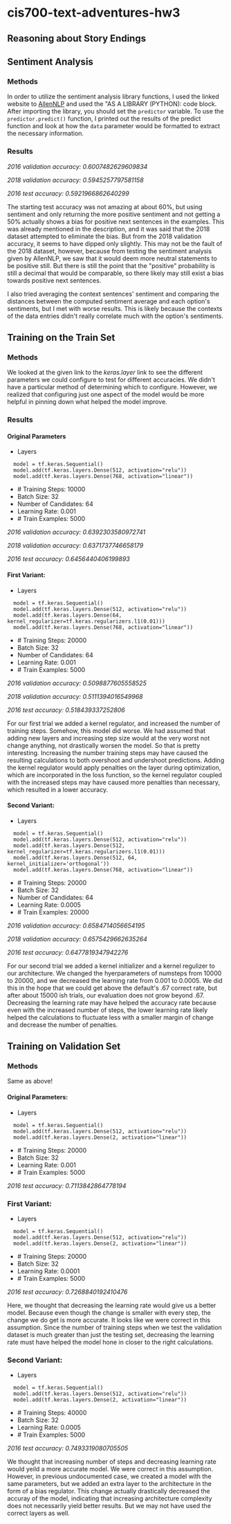 # cis700-text-adventures-hw3
Reasoning about Story Endings
-----------------------------

## Sentiment Analysis
### Methods
In order to utilize the sentiment analysis library functions, I used the linked website to [AllenNLP](https://demo.allennlp.org/sentiment-analysis/MTQxOTUzNw==) and used the "AS A LIBRARY (PYTHON): code block. After importing the library, you should set the `predictor` variable. To use the `predictor.predict()` function, I printed out the results of the predict function and look at how the `data` parameter would be formatted to extract the necessary information. 

### Results
_2016 validation accuracy: 0.6007482629609834_

_2018 validation accuracy: 0.5945257797581158_

_2016 test accuracy: 0.5921966862640299_

The starting test accuracy was not amazing at about 60%, but using sentiment and only returning the more positive sentiment and not getting a 50% actually shows a bias for positive next sentences in the examples. This was already mentioned in the description, and it was said that the 2018 dataset attempted to eliminate the bias. But from the 2018 validation accuracy, it seems to have dipped only slightly. This may not be the fault of the 2018 dataset, however, because from testing the sentiment analysis given by AllenNLP, we saw that it would deem more neutral statements to be positive still. But there is still the point that the "positive" probability is still a decimal that would be comparable, so there likely may still exist a bias towards positive next sentences.

I also tried averaging the context sentences' sentiment and comparing the distances between the computed sentiment average and each option's sentiments, but I met with worse results. This is likely because the contexts of the data entries didn't really correlate much with the option's sentiments.

## Training on the Train Set
### Methods
We looked at the given link to the _keras.layer_ link to see the different parameters we could configure to test for different accuracies. We didn't have a particular method of determining which to configure. However, we realized that configuring just one aspect of the model would be more helpful in pinning down what helped the model improve.

### Results
#### Original Parameters
- Layers
~~~~
  model = tf.keras.Sequential()
  model.add(tf.keras.layers.Dense(512, activation="relu"))
  model.add(tf.keras.layers.Dense(768, activation="linear"))
~~~~
- \# Training Steps: 10000
- Batch Size: 32
- Number of Candidates: 64
- Learning Rate: 0.001
- \# Train Examples: 5000

_2016 validation accuracy: 0.6392303580972741_

_2018 validation accuracy: 0.6371737746658179_

_2016 test accuracy: 0.6456440406199893_

#### First Variant:
- Layers
~~~~
  model = tf.keras.Sequential()
  model.add(tf.keras.layers.Dense(512, activation="relu"))
  model.add(tf.keras.layers.Dense(64, kernel_regularizer=tf.keras.regularizers.l1(0.01)))
  model.add(tf.keras.layers.Dense(768, activation="linear"))
~~~~
- \# Training Steps: 20000
- Batch Size: 32
- Number of Candidates: 64
- Learning Rate: 0.001
- \# Train Examples: 5000

_2016 validation accuracy: 0.5098877605558525_

_2018 validation accuracy: 0.5111394016549968_

_2016 test accuracy: 0.518439337252806_

For our first trial we added a kernel regulator, and increased the number of training steps. Somehow, this model did worse. We had assumed that adding new layers and increasing step size would at the very worst not change anything, not drastically worsen the model. So that is pretty interesting. Increasing the number training steps may have caused the resulting calculations to both overshoot and undershoot predictions. Adding the kernel regulator would apply penalties on the layer during optimization, which are incorporated in the loss function, so the kernel regulator coupled with the increased steps may have caused more penalties than necessary, which resulted in a lower accuracy.

#### Second Variant:
- Layers
~~~~
  model = tf.keras.Sequential()
  model.add(tf.keras.layers.Dense(512, activation="relu"))
  model.add(tf.keras.layers.Dense(512, kernel_regularizer=tf.keras.regularizers.l1(0.01)))
  model.add(tf.keras.layers.Dense(512, 64, kernel_initializer='orthogonal'))
  model.add(tf.keras.layers.Dense(768, activation="linear"))
~~~~
- \# Training Steps: 20000
- Batch Size: 32
- Number of Candidates: 64
- Learning Rate: 0.0005
- \# Train Examples: 20000

_2016 validation accuracy: 0.6584714056654195_

_2018 validation accuracy: 0.6575429662635264_

_2016 test accuracy: 0.6477819347942276_

For our second trial we added a kernel initializer and a kernel regulizer to our architecture. We changed the hyerparameters of numsteps from 10000 to 20000, and we decreased the learning rate from 0.001 to 0.0005. We did this in the hope that we could get above the default's .67 correct rate, but after about 15000 ish trials, our evaluation does not grow beyond .67. Decreasing the learning rate may have helped the accuracy rate because even with the increased number of steps, the lower learning rate likely helped the calculations to fluctuate less with a smaller margin of change and decrease the number of penalties.

## Training on Validation Set

### Methods
Same as above!

#### Original Parameters: ###
- Layers
~~~~
  model = tf.keras.Sequential()
  model.add(tf.keras.layers.Dense(512, activation="relu"))
  model.add(tf.keras.layers.Dense(2, activation="linear"))
~~~~
- \# Training Steps: 20000
- Batch Size: 32
- Learning Rate: 0.001
- \# Train Examples: 5000

_2016 test accuracy: 0.7113842864778194_

### First Variant:
- Layers
~~~~
  model = tf.keras.Sequential()
  model.add(tf.keras.layers.Dense(512, activation="relu"))
  model.add(tf.keras.layers.Dense(2, activation="linear"))
~~~~
- \# Training Steps: 20000
- Batch Size: 32
- Learning Rate: 0.0001
- \# Train Examples: 5000

_2016 test accuracy: 0.7268840192410476_

Here, we thought that decreasing the learning rate would give us a better model. Because even though the change is smaller with every step, the change we do get is more accurate. It looks like we were correct in this assumption. Since the number of training steps when we test the validation dataset is much greater than just the testing set, decreasing the learning rate must have helped the model hone in closer to the right calculations.

### Second Variant:
- Layers
~~~~
  model = tf.keras.Sequential()
  model.add(tf.keras.layers.Dense(512, activation="relu"))
  model.add(tf.keras.layers.Dense(2, activation="linear"))
~~~~
- \# Training Steps: 40000
- Batch Size: 32
- Learning Rate: 0.0005
- \# Train Examples: 5000

_2016 test accuracy: 0.7493319080705505_

We thought that increasing number of steps and decreasing learning rate would yeild a more accurate model. We were correct in this assumption. However, in previous undocumented case, we created a model with the same parameters, but we added an extra layer to the architecture in the form of a bias regulator. This change actually drastically decreased the accuray of the model, indicating that increasing architecture complexity does not necessarily yield better results. But we may not have used the correct layers as well.

